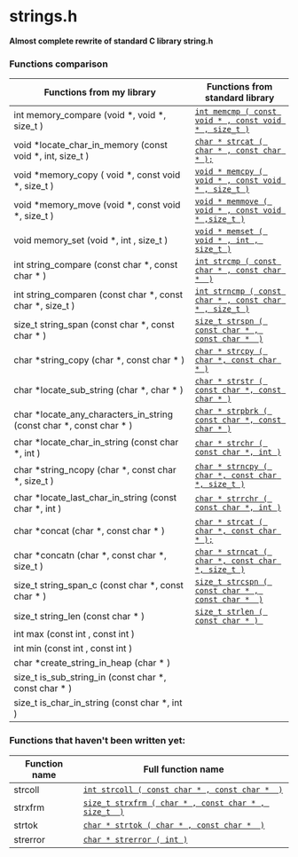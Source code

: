 # strings.h
**Almost complete rewrite of standard C library string.h**
### Functions comparison

| Functions from my library | Functions from standard library |
| ------ | ------ | 
| int memory_compare (void *, void *, size_t ) | [```int memcmp ( const void * , const void * , size_t )```](https://m.cplusplus.com/reference/cstring/memcmp/) |
| void *locate_char_in_memory (const void *, int, size_t ) | [```char * strcat ( char * , const char * );```](https://m.cplusplus.com/reference/cstring/strcat/) |
| void *memory_copy ( void *, const void *, size_t ) | [```void * memcpy ( void * , const void * , size_t )```](https://m.cplusplus.com/reference/cstring/memcpy/) |
| void *memory_move (void *, const void *, size_t ) | [```void * memmove ( void * , const void * ,size_t )```](https://m.cplusplus.com/reference/cstring/memmove/) |
| void memory_set (void *, int , size_t ) | [```void * memset ( void * , int , size_t )```](https://m.cplusplus.com/reference/cstring/memset/) |
| int string_compare (const char *, const char * ) | [```int strcmp ( const char * , const char *  )```](https://m.cplusplus.com/reference/cstring/strcmp/) |
| int string_comparen (const char *, const char *, size_t ) | [```int strncmp ( const char * , const char * , size_t )```](https://m.cplusplus.com/reference/cstring/strncmp/) |
| size_t string_span (const char *, const char * ) | [```size_t strspn ( const char * , const char *  )```](https://m.cplusplus.com/reference/cstring/strspn/) |
| char *string_copy (char *, const char * ) | [```char * strcpy ( char *, const char * )```](https://m.cplusplus.com/reference/cstring/strcpy/) |
| char *locate_sub_string (char *, char * ) | [```char * strstr ( const char *, const char * )```](https://m.cplusplus.com/reference/cstring/strstr/) |
| char *locate_any_characters_in_string (const char *, const char * ) | [```char * strpbrk ( const char *, const char * )```](https://m.cplusplus.com/reference/cstring/strpbrk/) |
| char *locate_char_in_string (const char *, int ) | [```char * strchr ( const char *, int )```](https://m.cplusplus.com/reference/cstring/strchr/) |
| char *string_ncopy (char *, const char *, size_t ) | [```char * strncpy ( char *, const char *, size_t )```](https://m.cplusplus.com/reference/cstring/strncpy/) |
| char *locate_last_char_in_string (const char *, int ) | [```char * strrchr ( const char *, int )```](https://m.cplusplus.com/reference/cstring/strrchr/) |
| char *concat (char *, const char * ) | [```char * strcat ( char *, const char * );```](https://m.cplusplus.com/reference/cstring/strcat/) |
| char *concatn (char *, const char *, size_t ) | [```char * strncat ( char *, const char *, size_t )```](https://m.cplusplus.com/reference/cstring/strncat/) |
| size_t string_span_c (const char *, const char * ) | [```size_t strcspn ( const char * , const char *  )```](https://m.cplusplus.com/reference/cstring/strcspn/) |
| size_t string_len (const char * ) | [```size_t strlen ( const char * ) ```](https://m.cplusplus.com/reference/cstring/strlen/) |
| int max (const int , const int ) | |
| int min (const int , const int )  | |
| char *create_string_in_heap (char * ) | |
| size_t is_sub_string_in (const char *, const char * ) | |
| size_t is_char_in_string (const char *, int  ) | |

### Functions that haven't been written yet:
| Function name | Full function name |
| ------ | ------ |
| strcoll | [```int strcoll ( const char * , const char *  )```](https://m.cplusplus.com/reference/cstring/strcoll/) |
| strxfrm | [```size_t strxfrm ( char * , const char * , size_t  )```](https://m.cplusplus.com/reference/cstring/strxfrm/) |
| strtok | [```char * strtok ( char * , const char *  )```](https://m.cplusplus.com/reference/cstring/strtok/) |
| strerror | [```char * strerror ( int )```](https://m.cplusplus.com/reference/cstring/strerror/) |
